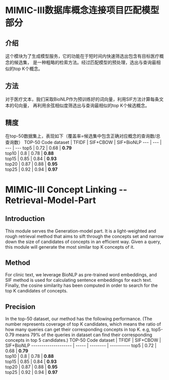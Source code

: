 #  MIMIC-III数据库概念连接项目匹配模型部分
## 介绍
这个模块为了生成模型服务，它的功能在于短时间内快速筛选出包含有目标医疗概念的候选集，
是一种粗略的检索方法。经过匹配模型的预处理，选出与查询最相似的top K个概念。
## 方法
对于医疗文本，我们采取BioNLP作为预训练好的词向量，利用SIF方法计算每条文本的句向量，
再利用余弦相似度筛选出与查询最相似的top K个候选概念。
## 精度
在top-50数据集上，表现如下（覆盖率=候选集中包含正确对应概念的查询数/总查询数）
 TOP-50  Code dataset | TFIDF | SIF+CBOW | SIF+BioNLP 
 --- | --- | --- | ---
 top5                 | 0.72  | 0.68     | **0.79**   
 top10                | 0.8   | 0.78     | **0.88**   
 top15                | 0.85  | 0.84     | **0.93**   
 top20                | 0.87  | 0.88     | **0.95**   
 top25                | 0.92  | 0.94     | **0.97**   



#  MIMIC-III Concept Linking -- Retrieval-Model-Part
## Introduction
This module serves the Generation-model part. It is a light-weighted and rough retrieval method that
aims to sift through the concepts set and narrow
down the size of candidates of concepts in an efficient way. Given a query, this module will
generate the most similar top K concepts of it.

## Method
For clinic text, we leverage BioNLP as pre-trained word embeddings, and SIF method is used
for calculating sentence embeddings for each text. Finally, the cosine similarity has been
computed in order to search for the top K candidates of concepts.

## Precision
In the top-50 dataset, our method has the following performance.
(The number represents coverage of top K candidates, which means the ratio of how many queries can
get their corresponding concepts in top K. e.g, top5-0.79 means 79% of the queries in dataset
can find their corresponding concepts in top 5 candidates.)
 TOP-50  Code dataset | TFIDF | SIF+CBOW | SIF+BioNLP 
 -------------------- | ----- | -------- | ---------- 
 top5                 | 0.72  | 0.68     | **0.79**   
 top10                | 0.8   | 0.78     | **0.88**   
 top15                | 0.85  | 0.84     | **0.93**   
 top20                | 0.87  | 0.88     | **0.95**   
 top25                | 0.92  | 0.94     | **0.97**   
